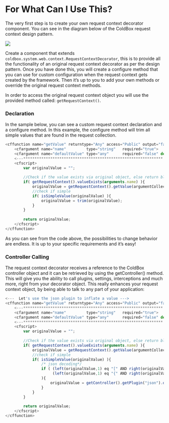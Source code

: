 # For What Can I Use This?

The very first step is to create your own request context decorator component. You can see in the diagram below of the ColdBox request context design pattern.

![](../../../images/RequestContextDecorator.png)

Create a component that extends `coldbox.system.web.context.RequestContextDecorator`, this is to provide all the functionality of an original request context decorator as per the design pattern. Once you have done this, you will create a configure method that you can use for custom configuration when the request context gets created by the framework. Then it’s up to you to add your own methods or override the original request context methods.

In order to access the original request context object you will use the provided method called: `getRequestContext()`.

### Declaration

In the sample below, you can see a custom request context declaration and a configure method. In this example, the configure method will trim all simple values that are found in the request collection.

```js
<cffunction name="getValue" returntype="Any" access="Public" output="false">
	<cfargument name="name" 		type="string" 	required="true">
	<cfargument name="defaultValue" type="any" 		required="false" default="NONE">
	<---************************************************************** --->
	<cfscript>
		var originalValue = "";
		
		//Check if the value exists via original object, else return blank
		if( getRequestContext().valueExists(arguments.name) ){
			originalValue = getRequestContext().getValue(argumentCollection=arguments);
			//check if simple
			if( isSimpleValue(originalValue) ){
				originalValue = trim(originalValue);
			}
		}
		
		return originalValue;
	</cfscript>
</cffunction>
```

As you can see from the code above, the possibilities to change behavior are endless. It is up to your specific requirements and it’s easy!

### Controller Calling

The request context decorator receives a reference to the ColdBox controller object and it can be retrieved by using the getController() method. This will give you the ability to call plugins, settings, interceptions and much more, right from your decorator object. This really enhances your request context object, by being able to talk to any part of your application:

```js
<---  Let's use the json plugin to inflate a value --->
<cffunction name="getValue" returntype="Any" access="Public" output="false">
	<---************************************************************** --->
	<cfargument name="name" 		type="string" 	required="true">
	<cfargument name="defaultValue" type="any" 		required="false" default="NONE">
	<---************************************************************** --->
	<cfscript>
		var originalValue = "";
		
		//Check if the value exists via original object, else return blank
		if( getRequestContext().valueExists(arguments.name) ){
			originalValue = getRequestContext().getValue(argumentCollection=arguments);
			//check if simple
			if( isSimpleValue(originalValue) ){
				/* json decoding*/
				if ( (left(originalValue,1) eq "[" AND right(originalValue,1) eq "]") OR
				     (left(originalValue,1) eq "{" AND right(originalValue,1) eq "}") 
				){
					originalValue = getController().getPlugin("json").decode(replace(originalValue,"'","""","all"));
				}
			}
		}
		
		return originalValue;
	</cfscript>
</cffunction>
```

